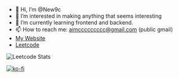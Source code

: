 - 👋 Hi, I’m @New9c
- 👀 I’m interested in making anything that seems interesting
- 🌱 I’m currently learning frontend and backend.
- 📫 How to reach me: aimccccccccc@gmail.com (public gmail)
- [My Website](https://9c-ccccccccc.com)
- [Leetcode](https://leetcode.com/9c-ccccccccc)



![Leetcode Stats](https://leetcard.jacoblin.cool/9c-ccccccccc)

[![ko-fi](https://ko-fi.com/img/githubbutton_sm.svg)](https://ko-fi.com/F1F11ARGP7)


<!---
New9c/New9c is a ✨ special ✨ repository because its `README.md` (this file) appears on your GitHub profile.
You can click the Preview link to take a look at your changes.
--->
